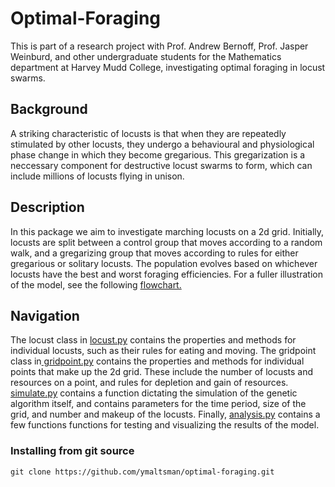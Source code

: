 # Optimal-Foraging
This is part of a research project with Prof. Andrew Bernoff, Prof. Jasper Weinburd, and other undergraduate students for the Mathematics department at Harvey Mudd College, investigating optimal foraging in locust swarms.


<h2>Background</h2>
<p> A striking characteristic of locusts is that when they are repeatedly stimulated by other locusts, they undergo a behavioural and physiological phase change in which they become gregarious. This gregarization is a neccessary component for destructive locust swarms to form, which can include millions of locusts flying in unison. </p>
<h2>Description</h2>
<p>In this package we aim to investigate marching locusts on a 2d grid. Initially, locusts are split between a control group that moves according to a random walk, and a gregarizing group that moves according to rules for either gregarious or solitary locusts. The population evolves based on whichever locusts have the best and worst foraging efficiencies. For a fuller illustration of the model, see the following <a href ="https://www.zenflowchart.com/docs/view/15wNJAPdRnVVdGyOXpZK">flowchart.</a></p>
<h2>Navigation</h2>
<p>The locust class in <a href="https://github.com/ymaltsman/Optimal-Foraging/blob/master/classes/locust.py">locust.py</a> contains the properties and methods for individual locusts, such as their rules for eating and moving. The gridpoint class in<a href="https://github.com/ymaltsman/Optimal-Foraging/blob/master/classes/gridpoint.py"> gridpoint.py</a> contains the properties and methods for individual points that make up the 2d grid. These include the number of locusts and resources on a point, and rules for depletion and gain of resources. <a href="https://github.com/ymaltsman/Optimal-Foraging/blob/master/simulate.py">simulate.py</a> contains a function dictating the simulation of the genetic algorithm itself, and contains parameters for the time period, size of the grid, and number and makeup of the locusts. Finally, <a href="https://github.com/ymaltsman/Optimal-Foraging/blob/master/analysis.py">analysis.py</a> contains a few functions functions for testing and visualizing the results of the model.</p>
<h3> Installing from git source </h3>

```
git clone https://github.com/ymaltsman/optimal-foraging.git

```
